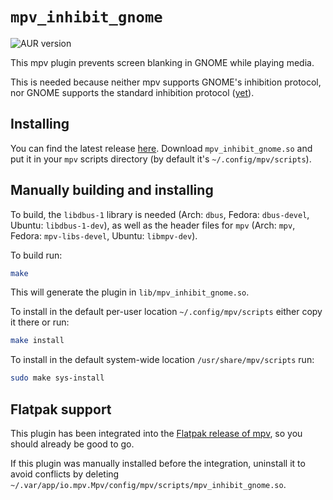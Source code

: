 # `mpv_inhibit_gnome`

![AUR version](https://img.shields.io/aur/version/mpv_inhibit_gnome)

This mpv plugin prevents screen blanking in GNOME while playing media.

This is needed because neither mpv supports GNOME's inhibition protocol, nor
GNOME supports the standard inhibition protocol
([yet](https://gitlab.gnome.org/GNOME/mutter/-/merge_requests/111)).

## Installing

You can find the latest release [here](https://github.com/Guldoman/mpv_inhibit_gnome/releases).
Download `mpv_inhibit_gnome.so` and put it in your `mpv` scripts directory
(by default it's `~/.config/mpv/scripts`).

## Manually building and installing

To build, the `libdbus-1` library is needed
(Arch: `dbus`, Fedora: `dbus-devel`, Ubuntu: `libdbus-1-dev`),
as well as the header files for `mpv`
(Arch: `mpv`, Fedora: `mpv-libs-devel`, Ubuntu: `libmpv-dev`).

To build run:
```bash
make
```
This will generate the plugin in `lib/mpv_inhibit_gnome.so`.

To install in the default per-user location `~/.config/mpv/scripts`
either copy it there or run:
```bash
make install
```

To install in the default system-wide location `/usr/share/mpv/scripts` run:
```bash
sudo make sys-install
```

## Flatpak support

This plugin has been integrated into the
[Flatpak release of mpv](https://flathub.org/apps/details/io.mpv.Mpv),
so you should already be good to go.

If this plugin was manually installed before the integration,
uninstall it to avoid conflicts by deleting
`~/.var/app/io.mpv.Mpv/config/mpv/scripts/mpv_inhibit_gnome.so`.
